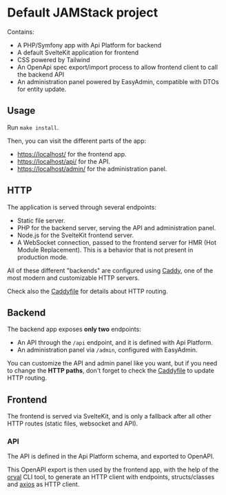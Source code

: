 Default JAMStack project
========================

Contains:

* A PHP/Symfony app with Api Platform for backend
* A default SvelteKit application for frontend
* CSS powered by Tailwind
* An OpenApi spec export/import process to allow frontend client to call the backend API
* An administration panel powered by EasyAdmin, compatible with DTOs for entity update.

## Usage

Run `make install`.

Then, you can visit the different parts of the app:

* [https://localhost/](https://localhost/) for the frontend app.
* [https://localhost/api/](https://localhost/api/) for the API.
* [https://localhost/admin/](https://localhost/admin/) for the administration panel.

## HTTP

The application is served through several endpoints:

* Static file server.
* PHP for the backend server, serving the API and administration panel.
* Node.js for the SvelteKit frontend server.
* A WebSocket connection, passed to the frontend server for HMR (Hot Module Replacement). This is a behavior that is not present in production mode.

All of these different "backends" are configured using [Caddy](https://caddyserver.com), one of the most modern and customizable HTTP servers.

Check also the [Caddyfile](./docker/caddy/Caddyfile) for details about HTTP routing.

## Backend

The backend app exposes **only two** endpoints:

* An API through the `/api` endpoint, and it is defined with Api Platform.
* An administration panel via `/admin`, configured with EasyAdmin.

You can customize the API and admin panel like you want, but if you need to change the **HTTP paths**, don't forget to check the [Caddyfile](./docker/caddy/Caddyfile) to update HTTP routing.

## Frontend

The frontend is served via SvelteKit, and is only a fallback after all other HTTP routes (static files, websocket and API).

### API

The API is defined in the Api Platform schema, and exported to OpenAPI.

This OpenAPI export is then used by the frontend app, with the help of the [orval](https://orval.dev/) CLI tool, to generate an HTTP client with endpoints, structs/classes and [axios](https://axios-http.com) as HTTP client.

